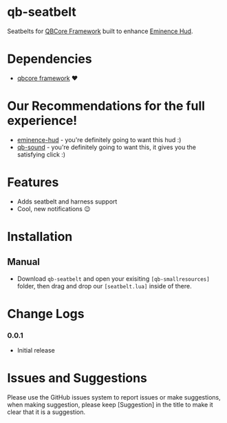 # qb-seatbelt
Seatbelts for [QBCore Framework](https://github.com/qbcore-framework) built to enhance [Eminence Hud](https://github.com/Eminence-Studios/eminence-hud).

# Dependencies
* [qbcore framework](https://github.com/qbcore-framework) :heart:

# Our Recommendations for the full experience!
* [eminence-hud](https://github.com/Eminence-Studios/eminence-hud) - you're definitely going to want this hud :)
* [qb-sound](https://github.com/Eminence-Studios/qb-sound) - you're definitely going to want this, it gives you the satisfying click :)

# Features
* Adds seatbelt and harness support
* Cool, new notifications 😉

# Installation

## Manual
* Download `qb-seatbelt` and open your exisiting `[qb-smallresources]` folder, then drag and drop our `[seatbelt.lua]` inside of there.

# Change Logs
### 0.0.1
* Initial release

# Issues and Suggestions
Please use the GitHub issues system to report issues or make suggestions, when making suggestion, please keep [Suggestion] in the title to make it clear that it is a suggestion.

